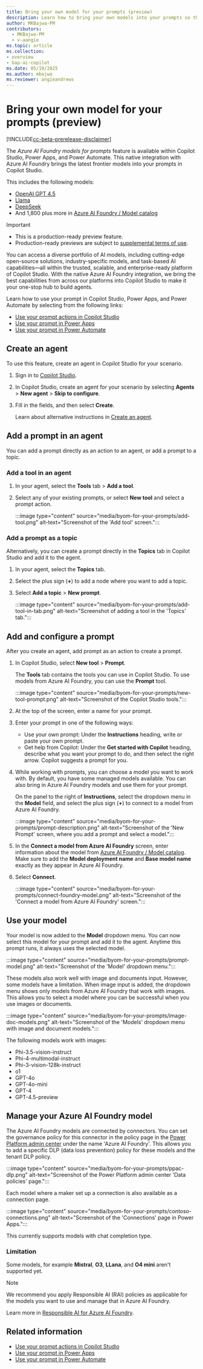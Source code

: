 ```yaml
---
title: Bring your own model for your prompts (preview)
description: Learn how to bring your own models into your prompts so that you can use them in Microsoft Copilot Studio, Power Apps, and Power Automate.
author: MKBajwa-PM
contributors:
  - MKBajwa-PM
  - v-aangie
ms.topic: article
ms.collection: 
- overview
- bap-ai-copilot
ms.date: 05/19/2025
ms.author: mbajwa
ms.reviewer: angieandrews
---
```


# Bring your own model for your prompts (preview)

[!INCLUDE[cc-beta-prerelease-disclaimer](./includes/cc-beta-prerelease-disclaimer.md)]

The *Azure AI Foundry models for prompts* feature is available within Copilot Studio, Power Apps, and Power Automate. This native integration with Azure AI Foundry brings the latest frontier models into your prompts in Copilot Studio.

This includes the following models:

- [OpenAI GPT 4.5](https://azure.microsoft.com/blog/announcing-new-models-customization-tools-and-enterprise-agent-upgrades-in-azure-ai-foundry/?msockid=04801c13147c64e30fc30f7415cf65e4)
- [Llama](/azure/ai-foundry/concepts/models-featured#meta)
- [DeepSeek](https://azure.microsoft.com/blog/deepseek-r1-is-now-available-on-azure-ai-foundry-and-github/?msockid=04801c13147c64e30fc30f7415cf65e4)
- And 1,800 plus more in [Azure AI Foundry / Model
  catalog](https://ai.azure.com/explore/models?tid=72f988bf-86f1-41af-91ab-2d7cd011db47)

> [!IMPORTANT]
> - This is a production-ready preview feature.
>- Production-ready previews are subject to [supplemental terms of use](https://go.microsoft.com/fwlink/linkid=2189520).

You can access a diverse portfolio of AI models, including cutting-edge open-source solutions, industry-specific models, and task-based AI capabilities&mdash;all within the trusted, scalable, and enterprise-ready platform of Copilot Studio. With the native Azure AI Foundry integration, we bring the best capabilities from across our platforms into Copilot Studio to make it your one-stop hub to build agents.

Learn how to use your prompt in Copilot Studio, Power Apps, and Power Automate by selecting from the following links:

- [Use your prompt actions in Copilot Studio](use-a-custom-prompt-in-mcs.md)
- [Use your prompt in Power Apps](use-a-custom-prompt-in-app.md)
- [Use your prompt in Power Automate](use-a-custom-prompt-in-flow.md)

## Create an agent

To use this feature, create an agent in Copilot Studio for your scenario.

1. Sign in to [Copilot Studio](https://copilotstudio.microsoft.com/).
1. In Copilot Studio, create an agent for your scenario by selecting **Agents** > **New agent** > **Skip to configure**.
1. Fill in the fields, and then select **Create**.

    Learn about alternative instructions in [Create an agent](/microsoft-copilot-studio/authoring-first-bot?tabs=web#create-an-agent).

## Add a prompt in an agent

You can add a prompt directly as an action to an agent, or add a prompt to a topic.

### Add a tool in an agent

1. In your agent, select the **Tools** tab > **Add a tool**.
1. Select any of your existing prompts, or select **New tool** and select a prompt action.

    :::image type="content" source="media/byom-for-your-prompts/add-tool.png" alt-text="Screenshot of the 'Add tool' screen.":::

### Add a prompt as a topic

Alternatively, you can create a prompt directly in the **Topics** tab in Copilot Studio and add it to the agent.

1. In your agent, select the **Topics** tab.
1. Select the plus sign (**+**) to add a node where you want to add a topic.
1. Select **Add a topic** > **New prompt**.

    :::image type="content" source="media/byom-for-your-prompts/add-tool-in-tab.png" alt-text="Screenshot of adding a tool in the 'Topics' tab.":::

## Add and configure a prompt

After you create an agent, add prompt as an action to create a prompt.

1. In Copilot Studio, select **New tool** > **Prompt**.

    The **Tools** tab contains the tools you can use in Copilot Studio. To use models from Azure AI Foundry, you can use the **Prompt** tool.

    :::image type="content" source="media/byom-for-your-prompts/new-tool-prompt.png" alt-text="Screenshot of the Copilot Studio tools.":::

1. At the top of the screen, enter a name for your prompt.
1. Enter your prompt in one of the following ways:
    - Use your own prompt: Under the **Instructions** heading, write or paste your own prompt.
    - Get help from Copilot: Under the **Get started with Copilot** heading, describe what you want your prompt to do, and then select the right arrow. Copilot suggests a prompt for you.
1. While working with prompts, you can choose a model you want to work with. By default, you have some managed models available. You can also bring in Azure AI Foundry models and use them for your prompt.

    On the panel to the right of **Instructions**, select the dropdown menu in the **Model** field, and select the plus sign (**+**) to connect to a model from Azure AI Foundry.

    :::image type="content" source="media/byom-for-your-prompts/prompt-description.png" alt-text="Screenshot of the 'New Prompt' screen, where you add a prompt and select a model.":::

1. In the **Connect a model from Azure AI Foundry** screen, enter information about the model from [Azure AI Foundry / Model
  catalog](https://ai.azure.com/explore/models?tid=72f988bf-86f1-41af-91ab-2d7cd011db47). Make sure to add the **Model deployment name** and **Base model name** exactly as they appear in Azure AI Foundry.
1. Select **Connect**.

    :::image type="content" source="media/byom-for-your-prompts/connect-foundry-model.png" alt-text="Screenshot of the 'Connect a model from Azure AI Foundry' screen.":::

## Use your model

Your model is now added to the **Model** dropdown menu. You can now select this model for your prompt and add it to the agent. Anytime this prompt runs, it always uses the selected model.

:::image type="content" source="media/byom-for-your-prompts/prompt-model.png" alt-text="Screenshot of the 'Model' dropdown menu.":::

These models also work well with image and documents input. However, some models have a limitation. When image input is added, the dropdown menu shows only models from Azure AI Foundry that work with images. This allows you to select a model where you can be successful when you use images or documents.

:::image type="content" source="media/byom-for-your-prompts/image-doc-models.png" alt-text="Screenshot of the 'Models' dropdown menu with image and document models.":::

The following models work with images:
- Phi-3.5-vision-instruct
- Phi-4-multimodal-instruct
- Phi-3-vision-128k-instruct
- o1
- GPT-4o
- GPT-4o-mini
- GPT-4
- GPT-4.5-preview

## Manage your Azure AI Foundry model

The Azure AI Foundry models are connected by connectors. You can set the governance policy for this connector in the policy page in the [Power Platform admin center](https://admin.powerplatform.microsoft.com/home) under the name 'Azure AI Foundry'. This allows you to add a specific DLP (data loss prevention) policy for these models and the tenant DLP policy.

:::image type="content" source="media/byom-for-your-prompts/ppac-dlp.png" alt-text="Screenshot of the Power Platform admin center 'Data policies' page.":::

Each model where a maker set up a connection is also available as a connection page.

:::image type="content" source="media/byom-for-your-prompts/contoso-connections.png" alt-text="Screenshot of the 'Connections' page in Power Apps.":::

This currently supports models with chat completion type.

### Limitation

Some models, for example **Mistral**, **O3**, **LLana**, and **O4 mini** aren't supported yet.

> [!NOTE]
> We recommend you apply Responsible AI (RAI) policies as applicable for the models you want to use and manage that in Azure AI Foundry.
>
> Learn more in [Responsible AI for Azure AI Foundry](/azure/ai-foundry/responsible-use-of-ai-overview).

## Related information

- [Use your prompt actions in Copilot Studio](use-a-custom-prompt-in-mcs.md)
- [Use your prompt in Power Apps](use-a-custom-prompt-in-app.md)
- [Use your prompt in Power Automate](use-a-custom-prompt-in-flow.md)
